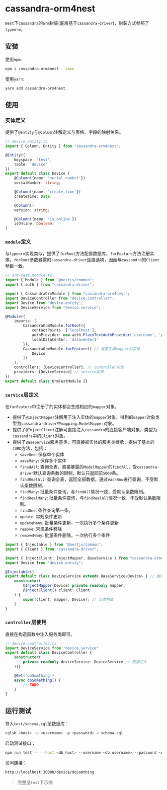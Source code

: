 # cassandra-orm4nest

`Nest`下`cassandra`的`orm`封装(底层基于`cassandra-driver`)，封装方式参照了`typeorm`。

## 安装

使用`npm`:

```bash
npm i cassandra-orm4nest --save
```

使用`yarn`:

```bash
yarn add cassandra-orm4nest
```

## 使用

### 实体定义

提供了`@Entity`与`@Column`注解定义与表格、字段的映射关系。

```typescript
// device.entity.ts
import { Column, Entity } from "cassandra-orm4nest";

@Entity({
    keyspace: 'test',
    table: 'device'
})
export default class Device {
    @Column({name: 'serial_number'})
    serialNumber: string;

    @Column({name: 'create_time'})
    createTime: Date;

    @Column()
    version: string;

    @Column({name: 'is_online'})
    isOnline: boolean;
}
```


### `module`定义

与`typeorm`实现类似，提供了`forRoot`方法配置数据库，`forFeature`方法注册实体。`forRoot`参数暴露的`cassandra-driver`连接选项，因而与`cassandra`的`Client`参数一致。

```typescript
// orm-test.module.ts
import { Module } from "@nestjs/common";
import { auth } from "cassandra-driver";

import { CassandraOrmModule } from "cassandra-orm4nest";
import DeviceController from "device.controller";
import Device from "device.entity";
import DeviceService from "device.service";

@Module({
    imports: [
        CassandraOrmModule.forRoot({
            contactPoints: ['localhost'],
            authProvider: new auth.PlainTextAuthProvider('username', 'password'),
            localDataCenter: 'datacenter1'
        }),
        CassandraOrmModule.forFeature([ // 需要生成mapper的实体
            Device
        ])
    ],
    controllers: [DeviceController], // controller实现
    providers: [DeviceService] // service实现
})
export default class OrmTestModule {}
```

### `service`层定义

在`forFeature`中注册了的实体都会生成相应的`mapper`对象。

* 提供了`@InjectMapper`注解用于注入实体的`mapper`对象，得到的`mapper`对象类型为`cassandra-driver`中`mapping.ModelMapper`对象。
* 提供了`@InjectClient`注解可直接注入`cassandra`的连接客户端对象，类型为`cassandra`中的`Client`对象。
* 提供了`BaseService`服务基类，可直接被实体的服务类继承，提供了基本的`CURD`方法，包括：
    - `saveOne`: 保存单个实体
    - `saveMany`: 保存多个实体
    - `finadAll`: 查询全表，直接暴露的`ModelMapper`的`findAll`，受`cassandra-driver`默认查询条数的限制，默认只返回前`5000`条。
    - `findRealAll`: 查询全表，返回全部数据，通过`eachRow`进行查询，不受默认条数限制。
    - `findMany`: 批量条件查询，与`findAll`情况一致，受默认条数限制。
    - `findRealMany`: 批量条件查询，与`findRealAll`情况一致，不受默认条数限制。
    - `findOne`: 条件查询第一条。
    - `update`: 常规条件更新
    - `updateMany`: 批量条件更新，一次执行多个条件更新
    - `remove`: 常规条件移除
    - `removeMany`: 批量条件删除，一次执行多个条件

```typescript
import { Injectable } from "@nestjs/common";
import { Client } from "cassandra-driver";

import { InjectClient, InjectMapper, BaseService } from "cassandra-orm4nest";
import Device from "device.entity";

@Injectable()
export default class DeviceService extends BaseService<Device> { // 继承服务基类，服务基类提供了基本的CURD方法
    constructor(
        @InjectMapper(Device) private readonly mapper,
        @InjectClient() client: Client
    ) {
        super(client, mapper, Device); // 父类构造
    }
}
```

### `controller`层使用

直接在构造函数中注入服务类即可。

```typescript
// device.controller.ts
import DeviceService from "device.service"
export default class DeviceController {
    constructor(
        private readonly deviceService: DeviceService // 直接注入
    ){}

    @Get('doSomthing')
    async doSomething() {
        // TODO
    }
}
```

## 运行测试

导入`test/schema.cql`至数据库：

```bash
cqlsh <host> -u <username> -p <password> < schema.cql
```

启动测试接口：

```bash
npm run test -- --host <db host> --username <db username> --password <db password> --datacenter <db datacenter>
```

访问连接：

```bash
http://localhost:30000/device/doSomthing
```

> 完整见`test`下示例
